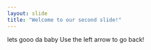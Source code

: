 ```yaml
---
layout: slide
title: "Welcome to our second slide!"
---
```

lets gooo da baby
Use the left arrow to go back!